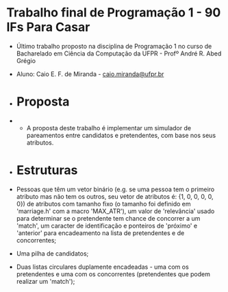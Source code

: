 # Trabalho final de Programação 1 - 90 IFs Para Casar
- Último trabalho proposto na disciplina de Programação 1 no curso de Bacharelado em Ciência da Computação da UFPR - Profº André R. Abed Grégio
- Aluno: Caio E. F. de Miranda - caio.miranda@ufpr.br

- # Proposta
- - A proposta deste trabalho é implementar um simulador de pareamentos entre candidatos e pretendentes, com base nos seus atributos.

- # Estruturas
 - Pessoas que têm um vetor binário (e.g. se uma pessoa tem o primeiro atributo mas não tem os outros, seu vetor de atributos é: {1, 0, 0, 0, 0, 0}) de atributos com tamanho fixo (o tamanho foi definido em 'marriage.h' com a macro 'MAX_ATR'), um valor de 'relevância' usado para determinar se o pretendente tem chance de concorrer a um 'match', um caracter de identificação e ponteiros de 'próximo' e 'anterior' para encadeamento na lista de pretendentes e de concorrentes;
- Uma pilha de candidatos;
- Duas listas circulares duplamente encadeadas - uma com os pretendentes e uma com os concorrentes (pretendentes que podem realizar um 'match');
